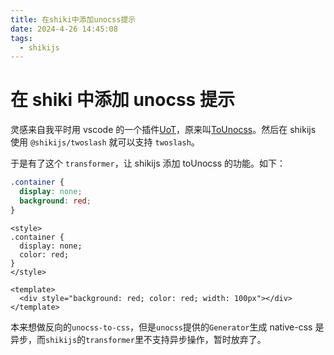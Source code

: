 ```yaml
---
title: 在shiki中添加unocss提示
date: 2024-4-26 14:45:08
tags:
  - shikijs
---
```


# 在 shiki 中添加 unocss 提示

灵感来自我平时用 vscode 的一个插件[UoT](https://github.com/Simon-He95/unot.git)，原来叫[ToUnocss](https://github.com/Simon-He95/tounocss)。然后在 shikijs 使用 `@shikijs/twoslash` 就可以支持 `twoslash`。

于是有了这个 `transformer`，让 shikijs 添加 toUnocss 的功能。如下：

```scss unocss
.container {
  display: none;
  background: red;
}
```

```vue unocss
<style>
.container {
  display: none;
  color: red;
}
</style>

<template>
  <div style="background: red; color: red; width: 100px"></div>
</template>
```

本来想做反向的`unocss-to-css`，但是`unocss`提供的`Generator`生成 native-css 是异步，而`shikijs`的`transformer`里不支持异步操作，暂时放弃了。
